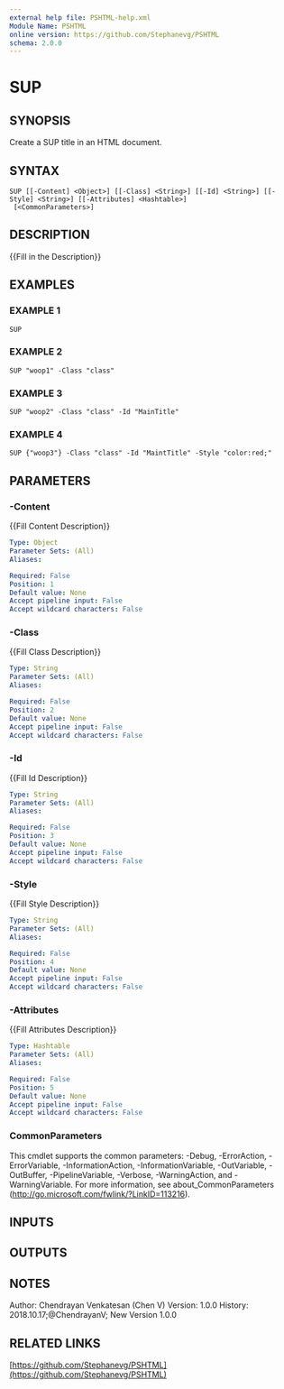 ```yaml
---
external help file: PSHTML-help.xml
Module Name: PSHTML
online version: https://github.com/Stephanevg/PSHTML
schema: 2.0.0
---
```


# SUP

## SYNOPSIS
Create a SUP title in an HTML document.

## SYNTAX

```
SUP [[-Content] <Object>] [[-Class] <String>] [[-Id] <String>] [[-Style] <String>] [[-Attributes] <Hashtable>]
 [<CommonParameters>]
```

## DESCRIPTION
{{Fill in the Description}}

## EXAMPLES

### EXAMPLE 1
```
SUP
```

### EXAMPLE 2
```
SUP "woop1" -Class "class"
```

### EXAMPLE 3
```
SUP "woop2" -Class "class" -Id "MainTitle"
```

### EXAMPLE 4
```
SUP {"woop3"} -Class "class" -Id "MaintTitle" -Style "color:red;"
```

## PARAMETERS

### -Content
{{Fill Content Description}}

```yaml
Type: Object
Parameter Sets: (All)
Aliases:

Required: False
Position: 1
Default value: None
Accept pipeline input: False
Accept wildcard characters: False
```

### -Class
{{Fill Class Description}}

```yaml
Type: String
Parameter Sets: (All)
Aliases:

Required: False
Position: 2
Default value: None
Accept pipeline input: False
Accept wildcard characters: False
```

### -Id
{{Fill Id Description}}

```yaml
Type: String
Parameter Sets: (All)
Aliases:

Required: False
Position: 3
Default value: None
Accept pipeline input: False
Accept wildcard characters: False
```

### -Style
{{Fill Style Description}}

```yaml
Type: String
Parameter Sets: (All)
Aliases:

Required: False
Position: 4
Default value: None
Accept pipeline input: False
Accept wildcard characters: False
```

### -Attributes
{{Fill Attributes Description}}

```yaml
Type: Hashtable
Parameter Sets: (All)
Aliases:

Required: False
Position: 5
Default value: None
Accept pipeline input: False
Accept wildcard characters: False
```

### CommonParameters
This cmdlet supports the common parameters: -Debug, -ErrorAction, -ErrorVariable, -InformationAction, -InformationVariable, -OutVariable, -OutBuffer, -PipelineVariable, -Verbose, -WarningAction, and -WarningVariable.
For more information, see about_CommonParameters (http://go.microsoft.com/fwlink/?LinkID=113216).

## INPUTS

## OUTPUTS

## NOTES
Author: Chendrayan Venkatesan (Chen V)
Version: 1.0.0
History:
    2018.10.17;@ChendrayanV; New Version 1.0.0

## RELATED LINKS

[https://github.com/Stephanevg/PSHTML](https://github.com/Stephanevg/PSHTML)

